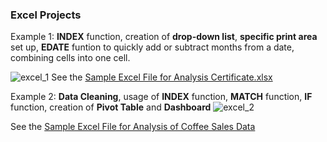 ### Excel Projects

Example 1: **INDEX** function, creation of **drop-down list**, **specific print area** set up, **EDATE** funtion to quickly add or subtract months from a date, combining cells into one cell.

![excel_1](https://github.com/user-attachments/assets/4dbb469a-4ca2-4c0d-9a55-d97cc9cf5cba)
See the [Sample Excel File for Analysis Certificate.xlsx](https://github.com/AYSE-GOCER/Excel/blob/main/Sample%20Excel%20File%20for%20Analysis%20Certificate.xlsx)

Example 2:  **Data Cleaning**, usage of **INDEX** function, **MATCH** function, **IF** function, creation of **Pivot Table** and **Dashboard**
![excel_2](https://github.com/user-attachments/assets/05ebb6d1-c1b2-454c-86a1-bfa21f62b3bc)

See the [Sample Excel File for Analysis of Coffee Sales Data](https://github.com/AYSE-GOCER/Excel/blob/main/Excel%20Project%202%20CoffeOrdersData.xlsx)
